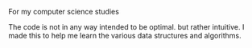 For my computer science studies

The code is not in any way intended to be optimal. but rather intuitive. I made this to help me learn the various data structures and algorithms.
